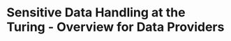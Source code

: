Sensitive Data Handling at the Turing - Overview for Data Providers
===================================================================

